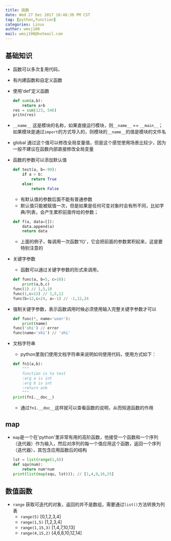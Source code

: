 ```yaml
---
title: 函数
date: Wed 27 Dec 2017 10:48:30 PM CST
tag: [python,function]
categories: Linux
author: wmsj100
mail: wmsj100@hotmail.com
---
```


## 基础知识
- 函数可以多次复用代码，
- 有内建函数和自定义函数
- 使用‘def’定义函数
    ```python
    def sum(a,b):
        return a+b
    res = sum(123, 546)
    pritn(res)
    ```
- `__name__` 这是模块的名称，如果直接运行模块，则`__name__` == `__main__`；如果模块是通过`import`的方式导入的，则模块的`__name__`的值是模块的文件名
- global 通过这个值可以修改全局变量值，但是这个感觉使用场景比较少，因为一般不建议在函数内部直接修改全局变量
- 函数的参数可以添加默认值
    ```python
    def test(a, b=-99):
        if a > b:
            return True
        else:
            return False
    ```
    - 有默认值的参数后面不能有普通参数
    - 默认值只能被赋值一次，但是如果是任何可变对象时会有所不同，比如字典/列表，会产生累积前面传给的参数；
    ```python
    def f(a, data=[]):
        data.append(a)
        return data
    ```
    - 上面的例子，每调用一次函数'f()'，它会把前面的参数累积起来，这是要特别注意的
- 关键字参数
    - 函数可以通过关键字参数的形式来调用，
    ```python
    def func(a, b=5, c=10):
        print(a,b,c)
    func(1) // 1,5,10
    func(1,c=12) // 1,5,12
    func(b=12,c=24, a=-1) // -1,12,24
    ```
- 强制关键字参数，表示函数调用时候必须使用输入完整关键字参数才可以
    ```python
    def func(*, name='user'):
        print(name)
    func('shi') // error
    func(name='shi') // 'shi'
    ```

- 文档字符串
    - python里我们使用文档字符串来说明如何使用代码，使用方式如下：
    ```python
    def fn1(a,b):
        """
        function is to test
        :arg a is int
        :arg b is int
        :return a+b
        """
    print(fn1.__doc__)
    ```
    - 通过`fn1.__doc__`这样就可以查看函数的说明，从而知道函数的作用

## map
- `map`是一个在'python'里非常有用的高阶函数，他接受一个函数和一个序列（迭代器）作为输入，然后对序列的每一个值应用这个函数，返回一个序列（迭代器），其包含应用函数后的结构
    ```python
    lst = list(range(1,6))
    def squ(num):
        return num*num
    print(list(map(squ, lst))); // [1,4,9,16,25]
    ```

## 数值函数
- `range` 获取可迭代的对象，返回的并不是数组，需要通过`list()`方法转换为列表
    - `range(5)` [0,1,2,3,4]
    - `range(1,5)` [1,2,3,4]
    - `range(1,15,3)` [1,4,7,10,13]
    - `range(4,15,2)` [4,6,8,10,12,14]
